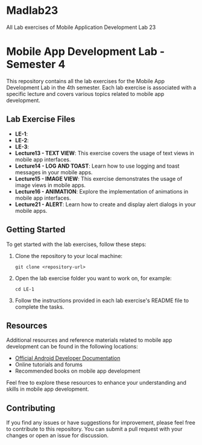 # Madlab23
All Lab exercises of Mobile Application Development Lab 23 
# Mobile App Development Lab - Semester 4

This repository contains all the lab exercises for the Mobile App Development Lab in the 4th semester. Each lab exercise is associated with a specific lecture and covers various topics related to mobile app development.

## Lab Exercise Files

- **LE-1**: 
- **LE-2**: 
- **LE-3**:
- **Lecture13 - TEXT VIEW**: This exercise covers the usage of text views in mobile app interfaces.
- **Lecture14 - LOG AND TOAST**: Learn how to use logging and toast messages in your mobile apps.
- **Lecture15 - IMAGE VIEW**: This exercise demonstrates the usage of image views in mobile apps.
- **Lecture16 - ANIMATION**: Explore the implementation of animations in mobile app interfaces.
- **Lecture21 - ALERT**: Learn how to create and display alert dialogs in your mobile apps.

## Getting Started

To get started with the lab exercises, follow these steps:

1. Clone the repository to your local machine:

   ```
   git clone <repository-url>
   ```

2. Open the lab exercise folder you want to work on, for example:

   ```
   cd LE-1
   ```

3. Follow the instructions provided in each lab exercise's README file to complete the tasks.

## Resources

Additional resources and reference materials related to mobile app development can be found in the following locations:

- [Official Android Developer Documentation](https://developer.android.com/docs)
- Online tutorials and forums
- Recommended books on mobile app development

Feel free to explore these resources to enhance your understanding and skills in mobile app development.

## Contributing

If you find any issues or have suggestions for improvement, please feel free to contribute to this repository. You can submit a pull request with your changes or open an issue for discussion.


